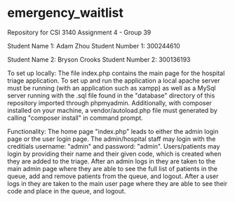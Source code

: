 # emergency_waitlist
Repository for CSI 3140 Assignment 4 - Group 39

Student Name 1: Adam Zhou Student Number 1: 300244610

Student Name 2: Bryson Crooks Student Number 2: 300136193

To set up locally:
The file index.php contains the main page for the hospital triage application. To set up and run the application a local apache server must be running (with an application such as xampp) as well as a MySql server running with the .sql file found in the "database" directory of this repository imported through phpmyadmin. Additionally, with composer installed on your machine, a vendor/autoload.php file must generated by calling "composer install" in command prompt.

Functionality:
The home page "index.php" leads to either the admin login page or the user login page. The admin/hospital staff may login with the creditials username: "admin" and password: "admin". Users/patients may login by providing their name and their given code, which is created when they are added to the triage.
After an admin logs in they are taken to the main admin page where they are able to see the full list of patients in the queue, add and remove patients from the queue, and logout.
After a user logs in they are taken to the main user page where they are able to see their code and place in the queue, and logout. 
